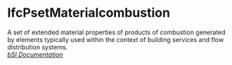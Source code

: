 IfcPsetMaterialcombustion
=========================
A set of extended material properties of products of combustion generated by
elements typically used within the context of building services and flow
distribution systems.  
[ _bSI
Documentation_](https://standards.buildingsmart.org/IFC/DEV/IFC4_2/FINAL/HTML/schema/ifcmaterialresource/pset/pset_materialcombustion.htm)


